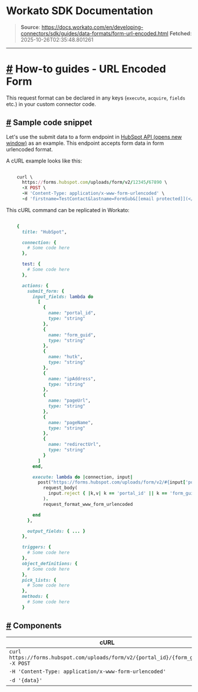 # Workato SDK Documentation

> **Source**: https://docs.workato.com/en/developing-connectors/sdk/guides/data-formats/form-url-encoded.html
> **Fetched**: 2025-10-26T02:35:48.801261

---

# [#](<#how-to-guides-url-encoded-form>) How-to guides - URL Encoded Form

This request format can be declared in any keys (`execute`, `acquire`, `fields` etc.) in your custom connector code.

## [#](<#sample-code-snippet>) Sample code snippet

Let's use the submit data to a form endpoint in [HubSpot API (opens new window)](<https://developers.hubspot.com/docs/methods/forms/submit_form>) as an example. This endpoint accepts form data in form urlencoded format.

A cURL example looks like this:
```ruby
 
    curl \
      https://forms.hubspot.com/uploads/form/v2/12345/67890 \
      -X POST \
      -H 'Content-Type: application/x-www-form-urlencoded' \
      -d 'firstname=TestContact&lastname=FormSub&[[email protected]](</cdn-cgi/l/email-protection>)&newcustomproperty=testing&hs_context=%7B%22hutk%22%3A%2260c2ccdfe4892f0fa0593940b12c11aa%22%2C%22ipAddress%22%3A%22192.168.1.12%22%2C%22pageUrl%22%3A%22http%3A%2F%2Fdemo.hubapi.com%2Fcontact%2F%22%2C%22pageName%22%3A%22Contact%2BUs%22%2C%22redirectUrl%22%3A%22http%3A%2F%2Fdemo.hubapi.com%2Fthank-you%2F%22%7D'


```

This cURL command can be replicated in Workato:
```ruby
 
    {
      title: "HubSpot",

      connection: {
        # Some code here
      },

      test: {
        # Some code here
      },

      actions: {
        submit_form: {
          input_fields: lambda do
            [
              {
                name: "portal_id",
                type: "string"
              },
              {
                name: "form_guid",
                type: "string"
              },
              {
                name: "hutk",
                type: "string"
              },
              {
                name: "ipAddress",
                type: "string"
              },
              {
                name: "pageUrl",
                type: "string"
              },
              {
                name: "pageName",
                type: "string"
              },
              {
                name: "redirectUrl",
                type: "string"
              }
            ]
          end,

          execute: lambda do |connection, input|
            post("https://forms.hubspot.com/uploads/form/v2/#{input['portal_id']}/#{input['form_guid']}").
              request_body(
                input.reject { |k,v| k == 'portal_id' || k == 'form_guid' }
              ).
              request_format_www_form_urlencoded

          end
        },

        output_fields: { ... }
      },

      triggers: {
        # Some code here
      },
      object_definitions: {
        # Some code here
      },
      pick_lists: {
        # Some code here
      },
      methods: {
        # Some code here
      }


```

## [#](<#components>) Components

cURL | Workato  
---|---  
`curl https://forms.hubspot.com/uploads/form/v2/{portal_id}/{form_guid} -X POST` | `post("https://forms.hubspot.com/uploads/form/v2/#{input['portal_id']}/#{input['form_guid']}")`  
`-H 'Content-Type: application/x-www-form-urlencoded'` | `.request_format_www_form_urlencoded`  
`-d '{data}'` | `.request_body(input.reject { |k,v| k == 'portal_id' || k == 'form_guid' })`
